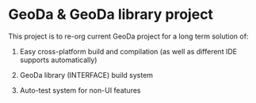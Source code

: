 # GeoDa &amp; GeoDa library project



This project is to re-org current GeoDa project for a long term solution of:

1. Easy cross-platform build and compilation (as well as different IDE supports automatically)

2. GeoDa library (INTERFACE) build system 

3. Auto-test system for non-UI features
